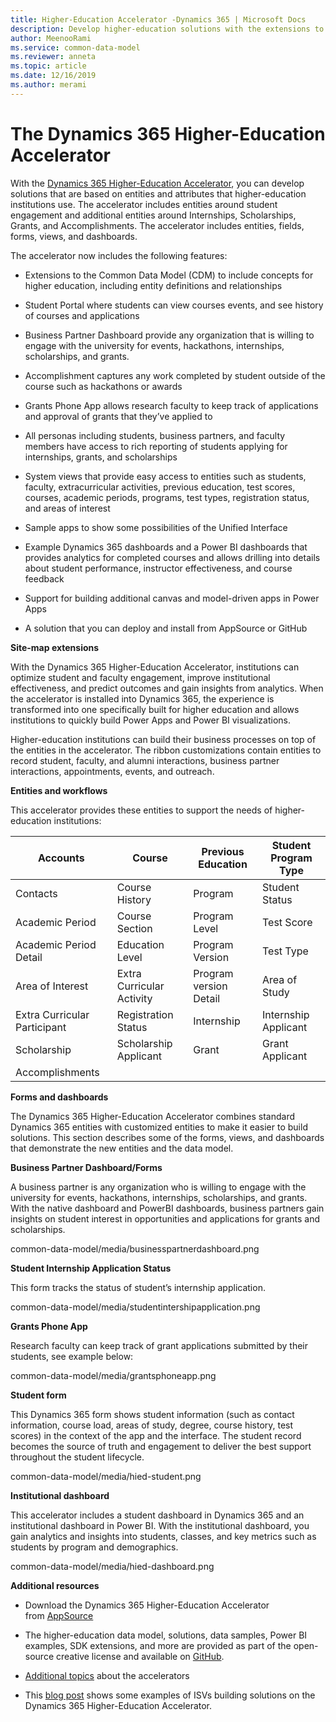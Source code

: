 ```yaml
---
title: Higher-Education Accelerator -Dynamics 365 | Microsoft Docs
description: Develop higher-education solutions with the extensions to the Common Data Model and the built-in forms, views, and dashboards of the Dynamics 365 Higher-Education Accelerator.
author: MeenooRami
ms.service: common-data-model
ms.reviewer: anneta
ms.topic: article
ms.date: 12/16/2019
ms.author: merami
---
```


# The Dynamics 365 Higher-Education Accelerator

With the [Dynamics 365 Higher-Education
Accelerator](https://appsource.microsoft.com/product/dynamics-365/mshied.highereducationcommondatamodel?tab=Overview),
you can develop solutions that are based on entities and attributes that
higher-education institutions use. The accelerator includes entities around
student engagement and additional entities around Internships, Scholarships,
Grants, and Accomplishments. The accelerator includes entities, fields, forms,
views, and dashboards.

The accelerator now includes the following features:

-   Extensions to the Common Data Model (CDM) to include concepts for higher
    education, including entity definitions and relationships

-   Student Portal where students can view courses events, and see history of
    courses and applications

-   Business Partner Dashboard provide any organization that is willing to
    engage with the university for events, hackathons, internships,
    scholarships, and grants.

-   Accomplishment captures any work completed by student outside of the course
    such as hackathons or awards

-   Grants Phone App allows research faculty to keep track of applications and
    approval of grants that they’ve applied to

-   All personas including students, business partners, and faculty members have
    access to rich reporting of students applying for internships, grants, and
    scholarships

-   System views that provide easy access to entities such as students, faculty,
    extracurricular activities, previous education, test scores, courses,
    academic periods, programs, test types, registration status, and areas of
    interest

-   Sample apps to show some possibilities of the Unified Interface

-   Example Dynamics 365 dashboards and a Power BI dashboards that provides
    analytics for completed courses and allows drilling into details about
    student performance, instructor effectiveness, and course feedback

-   Support for building additional canvas and model-driven apps in Power Apps

-   A solution that you can deploy and install from AppSource or GitHub

**Site-map extensions**

With the Dynamics 365 Higher-Education Accelerator, institutions can optimize
student and faculty engagement, improve institutional effectiveness, and predict
outcomes and gain insights from analytics. When the accelerator is installed
into Dynamics 365, the experience is transformed into one specifically built for
higher education and allows institutions to quickly build Power Apps and Power
BI visualizations.

Higher-education institutions can build their business processes on top of the
entities in the accelerator. The ribbon customizations contain entities to
record student, faculty, and alumni interactions, business partner interactions,
appointments, events, and outreach.

**Entities and workflows**

This accelerator provides these entities to support the needs of
higher-education institutions:

| Accounts                     | Course                    | Previous Education     | Student Program Type |
|------------------------------|---------------------------|------------------------|----------------------|
| Contacts                     | Course History            | Program                | Student Status       |
| Academic Period              | Course Section            | Program Level          | Test Score           |
| Academic Period Detail       | Education Level           | Program Version        | Test Type            |
| Area of Interest             | Extra Curricular Activity | Program version Detail | Area of Study        |
| Extra Curricular Participant | Registration Status       | Internship             | Internship Applicant |
| Scholarship                  | Scholarship Applicant     | Grant                  | Grant Applicant      |
| Accomplishments              |                           |                        |                      |

**Forms and dashboards**

The Dynamics 365 Higher-Education Accelerator combines standard Dynamics 365
entities with customized entities to make it easier to build solutions. This
section describes some of the forms, views, and dashboards that demonstrate the
new entities and the data model.

**Business Partner Dashboard/Forms**

A business partner is any organization who is willing to engage with the
university for events, hackathons, internships, scholarships, and grants. With
the native dashboard and PowerBI dashboards, business partners gain insights on
student interest in opportunities and applications for grants and scholarships.

common-data-model/media/businesspartnerdashboard.png

**Student Internship Application Status**

This form tracks the status of student’s internship application.

common-data-model/media/studentintershipapplication.png

**Grants Phone App**

Research faculty can keep track of grant applications submitted by their
students, see example below:

common-data-model/media/grantsphoneapp.png

**Student form**

This Dynamics 365 form shows student information (such as contact information,
course load, areas of study, degree, course history, test scores) in the context
of the app and the interface. The student record becomes the source of truth and
engagement to deliver the best support throughout the student lifecycle.

common-data-model/media/hied-student.png

**Institutional dashboard**

This accelerator includes a student dashboard in Dynamics 365 and an
institutional dashboard in Power BI. With the institutional dashboard, you gain
analytics and insights into students, classes, and key metrics such as students
by program and demographics.

common-data-model/media/hied-dashboard.png

**Additional resources**

-   Download the Dynamics 365 Higher-Education Accelerator
    from [AppSource](https://appsource.microsoft.com/product/dynamics-365/mshied.highereducationcommondatamodel?tab=Overview)

-   The higher-education data model, solutions, data samples, Power BI examples,
    SDK extensions, and more are provided as part of the open-source creative
    license and available
    on [GitHub](https://github.com/microsoft/Industry-Accelerator-Education/releases).

-   [Additional
    topics](https://community.dynamics.com/365/b/dynamics365isvsuccess/archive/2018/08/01/dynamics-365-brings-industry-focus-through-the-microsoft-power-platform-and-solution-accelerators) about
    the accelerators

-   This [blog
    post](https://community.dynamics.com/365/b/dynamics365isvsuccess/archive/2018/10/30/early-isvs-building-on-the-new-higher-education-accelerator-and-the-microsoft-power-platform) shows
    some examples of ISVs building solutions on the Dynamics 365
    Higher-Education Accelerator.
